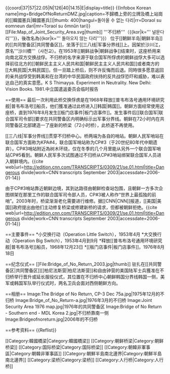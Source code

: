 {{coord|37|57|22.05|N|126|40|14.15|E|display=title}}
{{Infobox Korean name|img=BridgeOfNoReturnDMZ.jpg|caption=不歸橋上旁的立牌及橋上站崗的[[韓國憲兵|韓國憲兵]]|thumb: 400|hangul=돌아올 수 없는 다리|rr=Doraol su eomneun dari|mr=Toraol su ŏmnŭn tari}}
[[File:Map_of_Joint_Security_Area.svg|thumb]]
'''不归桥'''（{{kor|k=''' 널문다리'''}}，後改名為{{kor|k=''' 돌아오지 않는 다리'''}}） 位于[[朝鲜半岛|朝鲜半岛]]的[[共同警备区|共同警备区]]，坐落于[[三八线|军事分界线]]上。因架於沙川江，原名'''沙川橋'''（사천교）。在1953年[[朝鲜战争|朝鲜战争]]结束时，这座桥用来向南北双方交换战俘。不归桥的名字来源于联合国军所俘虏的朝鲜战俘大多可以选择前往北方的[[朝鲜民主主义人民共和国|朝鲜民主主义人民共和国]]或者南方的[[大韩民国|大韩民国]]，但一旦踏上桥后，则不许反悔而后退。同時很多愿意返回的亲共战俘受到韩美和在台湾的中华民国政府扶持的反共战俘恐吓和威胁，难以表达自己的真实意愿。<ref>K S Thimayya. Experiment in Neutrality. New Delhi: Vision Books. 1981.</ref><ref>中立国遣返委员会临时报告</ref>

==使用==
最后一次利用此桥交换俘虏是在1968年释放[[普韦布洛号通用环境研究舰|普韦布洛号]]船员，他们獲准通过此桥进入[[韩国|韩国]]。朝鲜方面经常使用这座桥，直到1976年8月发生[[板门店事件|板门店事件]]。发生事件后[[联合国军|联合国军司令部]]要求在共同警备区内明确标示出军事分界线。朝鲜在72小时内在共同警备区北部建造一了座新的桥梁（72小时桥），此桥遂不再使用。

[[三八线|军事分界线]]贯穿不归桥中心。桥两端为各自的哨站。朝鲜人民军哨站在联合国军方面称为KPA#4，联合国军哨站称为CP#3（于20世纪80年代中期遗弃）。CP#3哨站附近為树木环绕，仅在冬季的几个月里能从另外一个联合国军哨站CP#5看到。朝鲜人民军多次试图通过不归桥从CP#3哨站绑架联合国军人员进入朝鲜境内。<ref>{{cite web|url=http://edition.cnn.com/TRANSCRIPTS/0309/21/se.01.html|title=Dangerous divide|work=CNN transcripts September 2003|accessdate=2006-01-14}}</ref>

由于CP#3哨站靠近朝鲜边境，其到达路径由朝鲜检查站包围，且朝鲜一方多次企图绑架在那里工作的联合国军司令部人员，CP#3被人称作“世界上最孤独的前哨”。2003年时，桥梁渐渐老化需要进行维修。据[[CNN|CNN]]报道，[[美国|美国]]政府提出由他们主动修复桥梁或修建新桥的请求，但都被朝鲜拒绝。<ref>{{cite web|url=http://edition.cnn.com/TRANSCRIPTS/0309/21/se.01.html|title=Dangerous divide|work=CNN transcripts September 2003|accessdate=2006-01-14}}</ref>

==主要事件==
*小交换行动（Operation Little Switch），1953年4月
*大交换行动（Operation Big Switch），1953年4月到9月
*释放[[普韦布洛号通用环境研究舰|普韦布洛号]]船员，1968年12月23日
*[[板门店事件|板门店事件]]，1976年8月18日

==纪念仪式==
[[File:Bridge_of_No_Return_2003.jpg|thumb]]
驻扎在[[共同警备区|共同警备区]][[柏尼法斯营|柏尼法斯营]]和自由钟营的美国陆军士兵獲准在不归桥举行晋升或延长服役仪式，其位置在不归桥中心朝鲜韩国分界线韩国一侧，美军或韩国军队举行仪式时，两名卫兵会面对西侧朝鲜方向。

==相册==
<gallery>
Image:The Bridge of No Return, CP-3 Dec 75a.jpg|1975年12月的不归桥
Image:Bridge_of_No_Return-a.jpg|1976年3月的不归桥
Image:Joint Security Area 1976 map.jpg|1976年的共同警备区
Image:Bridge of No Return - Southern end - MDL Korea 2.jpg|不归桥靠南一侧
Image:Bridgeofnoreturn.jpg|2006年的不归桥
</gallery>

==参考资料==
{{Reflist}}

[[Category:韓國橋梁|Category:韓國橋梁]]
[[Category:朝鲜桥梁|Category:朝鲜桥梁]]
[[Category:国际桥梁|Category:国际桥梁]]
[[Category:朝韓非軍事區|Category:朝韓非軍事區]]
[[Category:朝鮮半島南北邊界|Category:朝鮮半島南北邊界]]
[[Category:梁桥|Category:梁桥]]
[[Category:人行桥|Category:人行桥]]